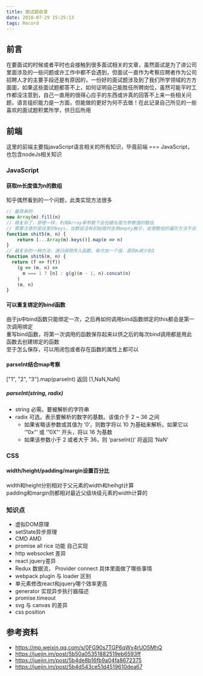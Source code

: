 ```yaml
---
title: 面试题收录
date: 2018-07-29 15:25:13
tags: Record
---
```


## 前言
在要面试的时候或者平时也会接触到很多面试相关的文章，虽然面试是为了进公司里面涉及的一些问题或许工作中都不会遇到，但面试一直作为考察应聘者作为公司招聘人才的主要手段还是有原因的，一份好的面试题涉及到了我们所学领域的方方面面，如果这些面试题都答不上，如何证明自己能胜任所聘岗位，虽然可能平时工作都没注意到，自己一直用的很得心应手的东西或许真的回答不上来一些相关问题，语言组织能力是一方面，但能做的更好为何不去做！在此记录自己所见的一些喜欢的面试题积累所学，供日后所用

## 前端
这里的前端主要指javaScript语言相关的所有知识，毕竟前端 === JavaScript，也包含nodeJs相关知识

### JavaScript

#### 获取m长度值为n的数组
知乎偶然看到的一个问题，此类实现方法很多
```javascript
// 最简单的
new Array(m).fill(n)
// 稍复杂了，原理一样，利用Array单参数下会创建长度为参数值的数组
// 需要注意的是这里的keys，当数组没有初始值时会用empty展示，会使数组的遍历方法不会遍历，这里也有兼容性问题
function shit5(m, n) {
    return [...Array(m).keys()].map(e => n)
}
// 最复杂的一种方法，递归调用传入函数，每次加一个值，直到m减少到1
function shit6(m, n) {
  return (f => f(f))
    (g => (m, n) =>
      m === 1 ? [n] : g(g)(m - 1, n).concat(n)
    )
    (m, n)
}
```

#### 可以重复绑定的bind函数
由于js中bind函数只能绑定一次，之后再如何调用bind函数绑定的this都会是第一次调用绑定  
重写bind函数，将第一次调用的函数保存起来以供之后的每次bind调用都是用此函数去创建绑定的函数  
至于怎么保存，可以用闭包或者存在函数的属性上都可以

#### parseInt结合map考察
["1", "2", "3"].map(parseInt) 返回 [1,NaN,NaN]

##### parseInt(string, radix)
- string 必需。要被解析的字符串
- radix 可选。表示要解析的数字的基数。该值介于 2 ~ 36 之间
    + 如果省略该参数或其值为 ‘0‘，则数字将以 10 为基础来解析。如果它以 ‘”0x”‘ 或 ‘”0X”‘ 开头，将以 16 为基数
    + 如果该参数小于 2 或者大于 36，则 ‘parseInt()‘ 将返回 ‘NaN‘

### CSS

#### width/height/padding/margin设置百分比
width和height分别相对于父元素的width和heihgt计算  
padding和margin则都相对最近父级块级元素的width计算的  


### 知识点
- 虚拟DOM原理
- setState异步原理
- CMD AMD
- promise all rice 功能 自己实现
- http websocket 差异
- react jquery差异
- Redux 数据流， Provider connect 具体里面做了哪些事情
- webpack plugin 与 loader 区别
- 单元素修改react和jquery哪个效率更高
- generator 实现异步执行器描述
- promise.timeout
- svg 与 canvas 的差异
- css position


## 参考资料
- https://mp.weixin.qq.com/s/0FG90s7TGP6qWv4rUO5MhQ
- https://juejin.im/post/5b50a05351882519eb6593ff
- https://juejin.im/post/5b4de8b16fb9a04fa8672375
- https://juejin.im/post/5b4d543ce51d4519610dea67
